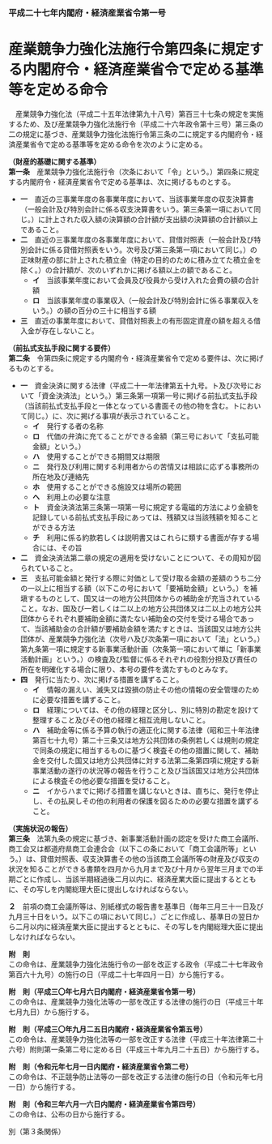 ### 平成二十七年内閣府・経済産業省令第一号  
# 産業競争力強化法施行令第四条に規定する内閣府令・経済産業省令で定める基準等を定める命令  
　産業競争力強化法（平成二十五年法律第九十八号）第百三十七条の規定を実施するため、及び産業競争力強化法施行令（平成二十六年政令第十三号）第三条の二の規定に基づき、産業競争力強化法施行令第三条の二に規定する内閣府令・経済産業省令で定める基準等を定める命令を次のように定める。  
  
**（財産的基礎に関する基準）**  
**第一条**　産業競争力強化法施行令（次条において「令」という。）第四条に規定する内閣府令・経済産業省令で定める基準は、次に掲げるものとする。  
* **一**　直近の三事業年度の各事業年度において、当該事業年度の収支決算書（一般会計及び特別会計に係る収支決算書をいう。第三条第一項において同じ。）に計上された収入額の決算額の合計額が支出額の決算額の合計額以上であること。  
* **二**　直近の三事業年度の各事業年度において、貸借対照表（一般会計及び特別会計に係る貸借対照表をいう。次号及び第三条第一項において同じ。）の正味財産の部に計上された積立金（特定の目的のために積み立てた積立金を除く。）の合計額が、次のいずれかに掲げる額以上の額であること。  
	* **イ**　当該事業年度において会員及び役員から受け入れた会費の額の合計額  
	* **ロ**　当該事業年度の事業収入（一般会計及び特別会計に係る事業収入をいう。）の額の百分の三十に相当する額  
* **三**　直近の事業年度において、貸借対照表上の有形固定資産の額を超える借入金が存在しないこと。  
  
**（前払式支払手段に関する要件）**  
**第二条**　令第四条に規定する内閣府令・経済産業省令で定める要件は、次に掲げるものとする。  
* **一**　資金決済に関する法律（平成二十一年法律第五十九号。ト及び次号において「資金決済法」という。）第三条第一項第一号に掲げる前払式支払手段（当該前払式支払手段と一体となっている書面その他の物を含む。トにおいて同じ。）に、次に掲げる事項が表示されていること。  
	* **イ**　発行する者の名称  
	* **ロ**　代価の弁済に充てることができる金額（第三号において「支払可能金額」という。）  
	* **ハ**　使用することができる期間又は期限  
	* **ニ**　発行及び利用に関する利用者からの苦情又は相談に応ずる事務所の所在地及び連絡先  
	* **ホ**　使用することができる施設又は場所の範囲  
	* **ヘ**　利用上の必要な注意  
	* **ト**　資金決済法第三条第一項第一号に規定する電磁的方法により金額を記録している前払式支払手段にあっては、残額又は当該残額を知ることができる方法  
	* **チ**　利用に係る約款若しくは説明書又はこれらに類する書面が存する場合には、その旨  
* **二**　資金決済法第二章の規定の適用を受けないことについて、その周知が図られていること。  
* **三**　支払可能金額と発行する際に対価として受け取る金額の差額のうち二分の一以上に相当する額（以下この号において「要補助金額」という。）を補塡するものとして、国又は一の地方公共団体からの補助金が充当されていること。なお、国及び一若しくは二以上の地方公共団体又は二以上の地方公共団体からそれぞれ要補助金額に満たない補助金の交付を受ける場合であって、当該補助金の合計額が要補助金額を満たすときは、当該国又は地方公共団体が、産業競争力強化法（次号ハ及び次条第一項において「法」という。）第九条第一項に規定する新事業活動計画（次条第一項において単に「新事業活動計画」という。）の検査及び監督に係るそれぞれの役割分担及び責任の所在を明確化する場合に限り、本号の要件を満たすものとみなす。  
* **四**　発行に当たり、次に掲げる措置を講ずること。  
	* **イ**　情報の漏えい、滅失又は毀損の防止その他の情報の安全管理のために必要な措置を講ずること。  
	* **ロ**　経理については、その他の経理と区分し、別に特別の勘定を設けて整理すること及びその他の経理と相互流用しないこと。  
	* **ハ**　補助金等に係る予算の執行の適正化に関する法律（昭和三十年法律第百七十九号）第二十三条又は地方公共団体の条例若しくは規則の規定で同条の規定に相当するものに基づく検査その他の措置に関して、補助金を交付した国又は地方公共団体に対する法第二条第四項に規定する新事業活動の遂行の状況等の報告を行うこと及び当該国又は地方公共団体による検査その他必要な措置を受けること。  
	* **ニ**　イからハまでに掲げる措置を講じないときは、直ちに、発行を停止し、その払戻しその他の利用者の保護を図るための必要な措置を講ずること。  
  
**（実施状況の報告）**  
**第三条**　法第九条の規定に基づき、新事業活動計画の認定を受けた商工会議所、商工会又は都道府県商工会連合会（以下この条において「商工会議所等」という。）は、貸借対照表、収支決算書その他の当該商工会議所等の財産及び収支の状況を知ることができる書類を四月から九月まで及び十月から翌年三月までの半期ごとに作成し、当該半期経過後二月以内に、経済産業大臣に提出するとともに、その写しを内閣総理大臣に提出しなければならない。  
  
**２**　前項の商工会議所等は、別紙様式の報告書を基準日（毎年三月三十一日及び九月三十日をいう。以下この項において同じ。）ごとに作成し、基準日の翌日から二月以内に経済産業大臣に提出するとともに、その写しを内閣総理大臣に提出しなければならない。  
  
**附　則**  
この命令は、産業競争力強化法施行令の一部を改正する政令（平成二十七年政令第百六十九号）の施行の日（平成二十七年四月一日）から施行する。  
  
**附　則（平成三〇年七月六日内閣府・経済産業省令第一号）**  
この命令は、産業競争力強化法等の一部を改正する法律の施行の日（平成三十年七月九日）から施行する。  
  
**附　則（平成三〇年九月二五日内閣府・経済産業省令第五号）**  
この命令は、産業競争力強化法等の一部を改正する法律（平成三十年法律第二十六号）附則第一条第二号に定める日（平成三十年九月二十五日）から施行する。  
  
**附　則（令和元年七月一日内閣府・経済産業省令第二号）**  
この命令は、不正競争防止法等の一部を改正する法律の施行の日（令和元年七月一日）から施行する。  
  
**附　則（令和三年六月一六日内閣府・経済産業省令第四号）**  
この命令は、公布の日から施行する。  
  
別（第３条関係）  

          
        
